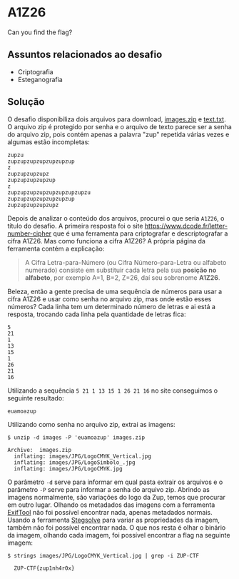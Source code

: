 # A1Z26

Can you find the flag?

## Assuntos relacionados ao desafio

- Criptografia
- Esteganografia

## Solução

O desafio disponibiliza dois arquivos para download, [images.zip](images.zip) e
[text.txt](text.txt). O arquivo zip é protegido por senha e o arquivo de texto
parece ser a senha do arquivo zip, pois contém apenas a palavra "zup" repetida
várias vezes e algumas estão incompletas:

```
zupzu
zupzupzupzupzupzupzup
z
zupzupzupzupz
zupzupzupzupzup
z
zupzupzupzupzupzupzupzupzu
zupzupzupzupzupzupzup
zupzupzupzupzupz
```

Depois de analizar o conteúdo dos arquivos, procurei o que seria `A1Z26`, o
título do desafio. A primeira resposta foi o site
https://www.dcode.fr/letter-number-cipher que é uma ferramenta para criptografar
e descriptografar a cifra A1Z26. Mas como funciona a cifra A1Z26? A própria
página da ferramenta contém a explicação:

> A Cifra Letra-para-Número (ou Cifra Número-para-Letra ou alfabeto numerado)
consiste em substituir cada letra pela sua **posição no alfabeto**, por exemplo
A=1, B=2, Z=26, daí seu sobrenome **A1Z26**.

Beleza, então a gente precisa de uma sequência de números para usar a cifra
A1Z26 e usar como senha no arquivo zip, mas onde estão esses números? Cada linha
tem um determinado número de letras e ai está a resposta, trocando cada linha
pela quantidade de letras fica:

```
5
21
1
13
15
1
26
21
16
```

Utilizando a sequência `5 21 1 13 15 1 26 21 16` no site conseguimos o seguinte
resultado:

```
euamoazup
```

Utilizando como senha no arquivo zip, extrai as imagens:

```
$ unzip -d images -P 'euamoazup' images.zip

Archive:  images.zip
  inflating: images/JPG/LogoCMYK_Vertical.jpg  
  inflating: images/JPG/LogoSimbolo_.jpg  
  inflating: images/JPG/LogoCMYK.jpg
```

O parâmetro `-d` serve para informar em qual pasta extrair os arquivos e o
parâmetro `-P` serve para informar a senha do arquivo zip. Abrindo as imagens
normalmente, são variações do logo da Zup, temos que procurar em outro lugar.
Olhando os metadados das imagens com a ferramenta [ExifTool][exiftool] não foi
possível encontrar nada, apenas metadados normais. Usando a ferramenta
[Stegsolve][stegsolve] para variar as propriedades da imagem, também não foi
possível encontrar nada. O que nos resta é olhar o binário da imagem, olhando
cada imagem, foi possível encontrar a flag na seguinte imagem:

```
$ strings images/JPG/LogoCMYK_Vertical.jpg | grep -i ZUP-CTF

  ZUP-CTF{zup1nh4r0x}
```

[exiftool]: https://exiftool.org
[stegsolve]: http://www.caesum.com/handbook/stego.htm
